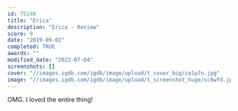 ```yaml
---
id: 75240
title: "Erica"
description: "Erica - Review"
score: 9
date: "2019-09-02"
completed: TRUE
awards: ""
modified_date: "2022-07-04"
screenshots: []
cover: "//images.igdb.com/igdb/image/upload/t_cover_big/co1p7n.jpg"
image: "//images.igdb.com/igdb/image/upload/t_screenshot_huge/sc6wfd.jpg"
---
```

OMG. I loved the entire thing!